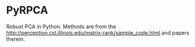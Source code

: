 PyRPCA
======

Robust PCA in Python. Methods are from the http://perception.csl.illinois.edu/matrix-rank/sample_code.html and papers therein.


